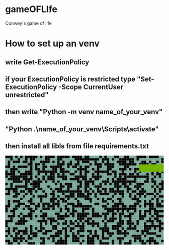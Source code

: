 # gameOFLIfe
Conwey's game of life 

  # How to set up an venv  
  ## write Get-ExecutionPolicy  
  ## if your ExecutionPolicy is restricted type "Set-ExecutionPolicy -Scope CurrentUser unrestricted"  
  ## then write "Python -m venv name_of_your_venv"  
  ## "Python .\name_of_your_venv\Scripts\activate"  
  ## then install all libls from file requirements.txt  
  

![image](https://github.com/MAL0FEY-B0G0LUB0V/game_of_life/blob/master/Desktop-2022.11.07-11.40.52.02.gif)
